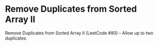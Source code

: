 # Remove Duplicates from Sorted Array II

Remove Duplicates from Sorted Array II (LeetCode #80) - Allow up to two duplicates.
